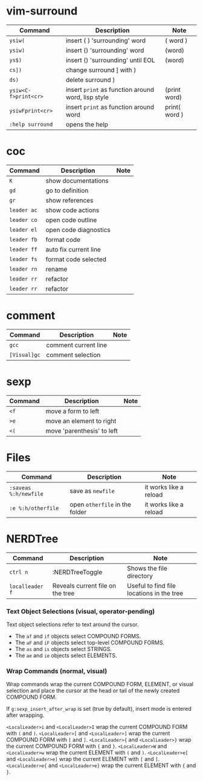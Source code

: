 # vim-surround

| Command                 | Description                                        | Note                    |
| ----------------------- | ---------------------------------------            | ----------------------- |
| `ysiw(`                 | insert (	) 'surrounding' word                     | ( word )                |
| `ysiw)`                 | insert () 'surrounding' word                       | (word)                  |
| `ys$)`                  | insert () 'surrounding' until EOL                  | (word)                  |
| `cs])`                  | change surround ] with )                           |                         |
| `ds)`                   | delete surround )                                  |                         |
| `ysiw<C-f>print<cr>`    | insert `print` as function around word, lisp style | (print word)            |
| `ysiwFprint<cr>`        | insert `print` as function around word             | print( word )           |
| `:help surround`        | opens the help                                     |                         |

# coc

| Command     | Description           | Note                    |
| ------------| ----------------------| ----------------------- |
| `K`         | show documentations   |                         |
| `gd`        | go to definition      |                         |
| `gr`        | show references       |                         |
| `leader ac` | show code actions     |                         |
| `leader co` | open code outline     |                         |
| `leader el` | open code diagnostics |                         |
| `leader fb` | format code           |                         |
| `leader ff` | auto fix current line |                         |
| `leader fs` | format code selected  |                         |
| `leader rn` | rename                |                         |
| `leader rr` | refactor              |                         |
| `leader rr` | refactor              |                         |

# comment

| Command      | Description          | Note                    |
| -------------| ---------------------| ----------------------- |
| `gcc`        | comment current line |                         |
| `[Visual]gc` | comment selection    |                         |

# sexp

| Command | Description                | Note  |
| --------|----------------------------|-------|
| `<f`    | move a form to left        |       |
| `>e`    | move an element to right   |       |
| `<(`    | move 'parenthesis' to left |       |

# Files

| Command               | Description                    | Note                    |
| ----------------------| -------------------------------| ----------------------- |
| `:saveas %:h/newfile` | save as `newfile`              | it works like a reload  |
| `:e %:h/otherfile`    | open `otherfile` in the folder | it works like a reload  |

# NERDTree

| Command         | Description                      | Note                                       |
| ----------------|----------------------------------|--------------------------------------------|
| `ctrl n`        | :NERDTreeToggle                  | Shows the file directory                   |
| `localleader f` | Reveals current file on the tree | Useful to find file locations in the tree  |

### Text Object Selections (visual, operator-pending)
Text object selections refer to text around the cursor.

- The `af` and `if` objects select COMPOUND FORMS.
- The `aF` and `iF` objects select top-level COMPOUND FORMS.
- The `as` and `is` objects select STRINGS.
- The `ae` and `ie` objects select ELEMENTS.

### Wrap Commands (normal, visual)
Wrap commands wrap the current COMPOUND FORM, ELEMENT, or visual selection and place the cursor at the head or tail of the newly created COMPOUND FORM.

If `g:sexp_insert_after_wrap` is set (true by default), insert mode is entered after wrapping.

`<LocalLeader>i` and `<LocalLeader>I` wrap the current COMPOUND FORM with `(` and `)`.
`<LocalLeader>[` and `<LocalLeader>]` wrap the current COMPOUND FORM with `[` and `]`.
`<LocalLeader>{` and `<LocalLeader>}` wrap the current COMPOUND FORM with `{` and `}`.
`<LocalLeader>W` and `<LocalLeader>w` wrap the current ELEMENT with `(` and `)`.
`<LocalLeader>e[` and `<LocalLeader>e]` wrap the current ELEMENT with `[` and `]`.
`<LocalLeader>e{` and `<LocalLeader>e}` wrap the current ELEMENT with `{` and `}`.
